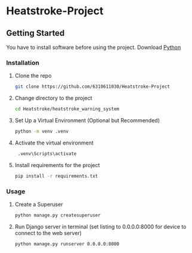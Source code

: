 # Heatstroke-Project
## Getting Started
You have to install software before using the project.
Download [Python](https://www.python.org/downloads/)


### Installation
1. Clone the repo
    ```sh
    git clone https://github.com/6310611030/Heatstroke-Project
    ```
2. Change directory to the project
    ```sh
    cd Heatstroke/heatstroke_warning_system
    ```
3. Set Up a Virtual Environment (Optional but Recommended)
    ```sh
    python -m venv .venv
    ```
4. Activate the virtual environment
   ```sh
    .venv\Scripts\activate
    ```
5. Install requirements for the project
    ```sh
    pip install -r requirements.txt
    ```

### Usage
1. Create a Superuser
    ```sh
    python manage.py createsuperuser
    ```

2. Run Django server in terminal (set listing to 0.0.0.0:8000 for device to connect to the web server)
    ```sh
    python manage.py runserver 0.0.0.0:8000
    ```
